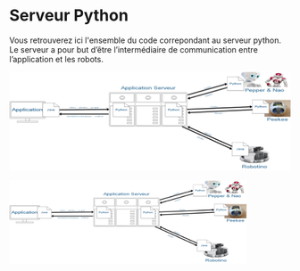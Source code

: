 # Serveur Python

Vous retrouverez ici l'ensemble du code correpondant au serveur python.
Le serveur a pour but d’être l’intermédiaire de communication entre l’application et les robots. 

![Diagramme UML](/Serveur_Python/Illustrations_doc/serveur.png)

<img src="/Serveur_Python/Illustrations_doc/serveur.png" width="425"/>
